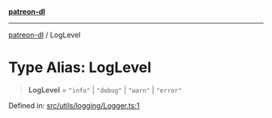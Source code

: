 [**patreon-dl**](../README.md)

***

[patreon-dl](../README.md) / LogLevel

# Type Alias: LogLevel

> **LogLevel** = `"info"` \| `"debug"` \| `"warn"` \| `"error"`

Defined in: [src/utils/logging/Logger.ts:1](https://github.com/patrickkfkan/patreon-dl/blob/21cb889ad3b60a77d2f4678e5262807670e6d9d0/src/utils/logging/Logger.ts#L1)
